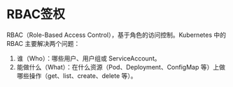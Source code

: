 # RBAC签权

RBAC（Role-Based Access Control），基于角色的访问控制。Kubernetes 中的 RBAC 主要解决两个问题：

1. 谁（Who）：哪些用户、用户组或 ServiceAccount。
2. 能做什么（What）：在什么资源（Pod、Deployment、ConfigMap 等）上做哪些操作（get、list、create、delete 等）。

